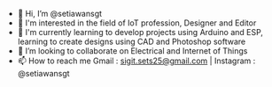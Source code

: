 - 👋 Hi, I’m @setiawansgt
- 👀 I'm interested in the field of IoT profession, Designer and Editor
- 🌱 I'm currently learning to develop projects using Arduino and ESP, learning to create designs using CAD and Photoshop software
- 💞️ I’m looking to collaborate on Electrical and Internet of Things
- 📫 How to reach me Gmail : sigit.sets25@gmail.com | Instagram : @setiawansgt

<!---
setiawansgt/setiawansgt is a ✨ special ✨ repository because its `README.md` (this file) appears on your GitHub profile.
You can click the Preview link to take a look at your changes.
--->
